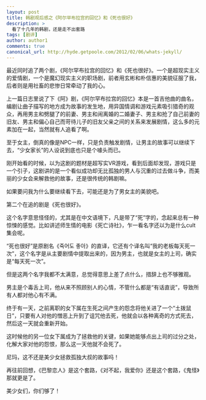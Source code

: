 ```yaml
---
layout: post
title: 韩剧观后感之《阿尔罕布拉宫的回忆》和《死也很好》
description: >
  看了十几年的韩剧，还是走不出套路
tags: [剧评]
author: author1
comments: true
canonical_url: http://hyde.getpoole.com/2012/02/06/whats-jekyll/
---
```


最近同时追了两个剧，《阿尔罕布拉宫的回忆》和《死也很好》。一个是超现实主义的爱情剧，一个是魔幻现实主义的职场剧，前者用玄彬和朴信惠的美貌征服了我，后者则是用社畜的悲惨日常牵动了我的心。

上一篇日志里说了下《阿》剧，《阿尔罕布拉宫的回忆》本是一首吉他曲的曲名，编剧让曲子描写的地方成为故事的发生地，用异国情调和游戏元素吸引猎奇的观众，再用男主和劈腿了的前妻、男主和闹离婚的二婚妻子、男主和抢了自己前妻的旧友、男主和偏心自己而苛待儿子的旧友父亲之间的关系来发展剧情，这么多的元素加在一起，当然就有人追看了啊。

至于女主，倒真的像是NPC一样，只是负责触发剧情，让男主的故事可以继续下去，“少女家长”的人设说到底也只是个噱头而已。

刚开始看的时候，以为这剧的题材是超写实VR游戏，看到后面却发现，游戏只是一个引子，这剧讲的是一个看似成功却无比孤独的男人与沉重的过去做斗争，而美丽的少女会来解救他的故事，还是很传统的韩剧嘛。

如果要问我为什么要继续看下去，可能还是为了男女主的美貌吧。

第二个在追的剧是《死也很好》。

这个名字意思怪怪的，尤其是在中文语境下，凡是带了“死”字的，念起来总有一种惊悚的感觉。比如讲述师生情的电影《死亡诗社》，乍一看名字还以为是什么cult集会呢。

“死也很好”是原剧名《죽어도 좋아》的直译，它还有个译名叫“我的老板每天死一次”，这个名字是从主要剧情中提取出来的，因为男主，也就是女主的上司，确实是“每天死一次”。

但是这两个名字我都不太满意，总觉得意思上差了点什么，措辞上也不够雅观。

男主是个毒舌上司，他从来不照顾别人的心情，不管什么都是“有话直说”，导致所有人都对他心有不满。

终于有一天，之前离职的女下属在生死之间产生的怨念将他关进了一个“土拨鼠日”，只要有人对他的憎恶上升到了诅咒他去死，他就会以各种离奇的方式死去，然后这一天就会重新开始。

这时候他的另一位女下属成为了拯救他的关键，如果她能够点出上司的过分之处，化解大家对他的怨恨，那么这一天他就不会死了。

尼玛，这不还是美少女拯救孤独大叔的故事吗！

再往前回想，《巴黎恋人》是这个套路，《对不起，我爱你》还是这个套路，《鬼怪》那就更是了。

美少女们，你们够了！
